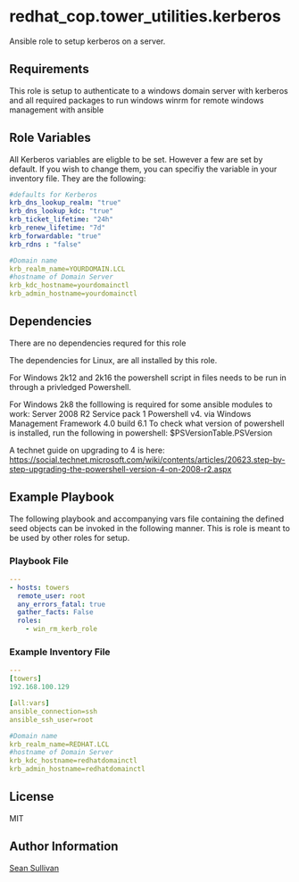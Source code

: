# redhat_cop.tower_utilities.kerberos

Ansible role to setup kerberos on a server.

## Requirements

This role is setup to authenticate to a windows domain server with kerberos and all required packages to run windows winrm for remote windows management with ansible

## Role Variables

All Kerberos variables are eligble to be set. However a few are set by default. If you wish to change them, you can specifiy the variable in your inventory file. They are the following:

```yaml
#defaults for Kerberos
krb_dns_lookup_realm: "true"
krb_dns_lookup_kdc: "true"
krb_ticket_lifetime: "24h"
krb_renew_lifetime: "7d"
krb_forwardable: "true"
krb_rdns : "false"

#Domain name
krb_realm_name=YOURDOMAIN.LCL
#hostname of Domain Server
krb_kdc_hostname=yourdomainctl
krb_admin_hostname=yourdomainctl
```

## Dependencies

There are no dependencies requred for this role

The dependencies for Linux, are all installed by this role.

For Windows 2k12 and 2k16 the powershell script in files needs to be run in through a privledged Powershell.

For Windows 2k8 the folllowing is required for some ansible modules to work:
Server 2008 R2 Service pack 1
Powershell v4. via Windows Management Framework 4.0 build 6.1
To check what version of powershell is installed, run the following in powershell:
$PSVersionTable.PSVersion

A technet guide on upgrading to 4 is here:
https://social.technet.microsoft.com/wiki/contents/articles/20623.step-by-step-upgrading-the-powershell-version-4-on-2008-r2.aspx

## Example Playbook

The following playbook and accompanying vars file containing the defined seed objects can be invoked in the following manner. This is role is meant to be used by other roles for setup.

### Playbook File
```yaml
---
- hosts: towers
  remote_user: root
  any_errors_fatal: true
  gather_facts: False
  roles:
    - win_rm_kerb_role
```

### Example Inventory File

```yaml
---
[towers]
192.168.100.129

[all:vars]
ansible_connection=ssh
ansible_ssh_user=root

#Domain name
krb_realm_name=REDHAT.LCL
#hostname of Domain Server
krb_kdc_hostname=redhatdomainctl
krb_admin_hostname=redhatdomainctl
```

## License

MIT

## Author Information

[Sean Sullivan](https://github.com/Wilk42)
